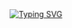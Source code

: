 <div align="center">
  <a href="https://git.io/typing-svg">
    <img src="https://readme-typing-svg.demolab.com?font=Itim&pause=1000&color=F79191&center=true&repeat=false&width=435&lines=Hope+live+the+life+I+want..." alt="Typing SVG" />
  </a>
</div>
